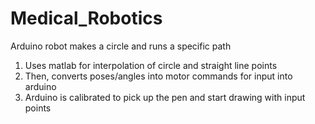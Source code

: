 # Medical_Robotics
Arduino robot makes a circle and runs a specific path

1. Uses matlab for interpolation of circle and straight line points
2. Then, converts poses/angles into motor commands for input into arduino
3. Arduino is calibrated to pick up the pen and start drawing with input points
